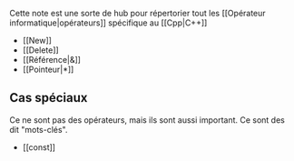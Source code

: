 Cette note est une sorte de hub pour répertorier tout les [[Opérateur informatique|opérateurs]] spécifique au [[Cpp|C++]]

- [[New]]
- [[Delete]]
- [[Référence|&]]
- [[Pointeur|*]]

## Cas spéciaux
Ce ne sont pas des opérateurs, mais ils sont aussi important. Ce sont des dit "mots-clés".
- [[const]]